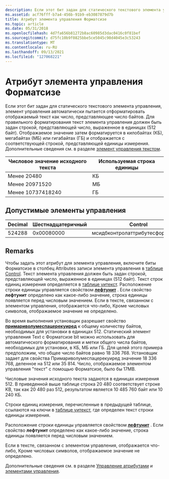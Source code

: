 ```yaml
---
description: Если этот бит задан для статического текстового элемента управления, элемент управления автоматически пытается отформатировать отображаемый текст как число, представляющее число байтов.
ms.assetid: acf76fff-b7a4-456b-91b9-eb3087879d7b
title: Атрибут элемента управления Форматсизе
ms.topic: article
ms.date: 05/31/2018
ms.openlocfilehash: 4d7fa656b81272b8ac60985d3dac0416c0f81bef
ms.sourcegitcommit: d75fc10b9f0825bbe5ce5045c90d4045e3c53243
ms.translationtype: MT
ms.contentlocale: ru-RU
ms.lasthandoff: 09/13/2021
ms.locfileid: "127068221"
---
```

# <a name="formatsize-control-attribute"></a>Атрибут элемента управления Форматсизе

Если этот бит задан для статического текстового элемента управления, элемент управления автоматически пытается отформатировать отображаемый текст как число, представляющее число байтов. Для правильного форматирования текст элемента управления должен быть задан строкой, представляющей число, выраженное в единицах (512 байт). Отображаемое значение затем форматируется в килобайтах (КБ), мегабайтах (МБ) или гигабайтах (ГБ) и отображается с соответствующей строкой, представляющей единицы измерения. Дополнительные сведения см. в разделе [элемент управления текстом](text-control.md).



| Числовое значение исходного текста | Используемая строка единицы |
|----------------------------------|------------------|
| Менее 20480                  | КБ               |
| Менее 20971520               | МБ               |
| Менее 10737418240            | ГБ               |



 

## <a name="valid-controls"></a>Допустимые элементы управления



| Decimal | Шестнадцатеричный | Control                          |
|---------|-------------|----------------------------------|
| 524288  | 0x00080000  | мсидбконтролаттрибутесформатсизе |



 

## <a name="remarks"></a>Remarks

Чтобы задать этот атрибут для элемента управления, включите биты Форматсизе в столбец Attributes записи элемента управления в [таблице Control](control-table.md). Текст элемента управления должен быть задан строкой, представляющей число, выраженное в единицах (512 байт). Текст строк единиц измерения определяется в [таблице уитекст](uitext-table.md). Расположение строки единицы управляется свойством [**лефтунит**](leftunit.md) . Если свойство **лефтунит** определено как какое-либо значение, строка единицы появляется перед числовым значением. Если в тексте, связанном с элементом управления, отображается что-либо, Кроме числовых символов, отображаемое значение не определено.

Во время выполнения установщик разрешает свойство [**примариволумеспацерекуиред**](primaryvolumespacerequired.md) к общему количеству байтов, необходимых для установки в единицах 512. Статический элемент управления Text с Форматсизе bit можно использовать для автоматического форматирования и метки общего числа байтов, необходимых для установки, в КБ, МБ или ГБ. Для целей этого примера предположим, что общее число байтов равно 18 336 768. Установщик задает для свойства Примариволумеспацерекуиред значение 18 336 768, деленное на 512 или 35 814. Число, отображаемое элементом управления "текст" с помощью Форматсизе, было бы 17MB.

Числовые значения исходного текста задаются в единицах измерения 512. В приведенной выше таблице строка 20 480 соответствует строке KB, так как 20 480 раз 512, результатом является 10 485 760 байт или 10 240 КБ.

Строки единиц измерения, перечисленные в предыдущей таблице, ссылаются на ключи в [таблице уитекст](uitext-table.md), где определен текст строки единицы измерения.

Расположение строки единицы управляется свойством [**лефтунит**](leftunit.md) . Если свойство **лефтунит** определено как какое-либо значение, строка единицы появляется перед числовым значением.

Если в тексте, связанном с элементом управления, отображается что-либо, Кроме числовых символов, отображаемое значение не определено.

Дополнительные сведения см. в разделе [Управление атрибутами](control-attributes.md) и [элементами управления](controls.md).

 

 



